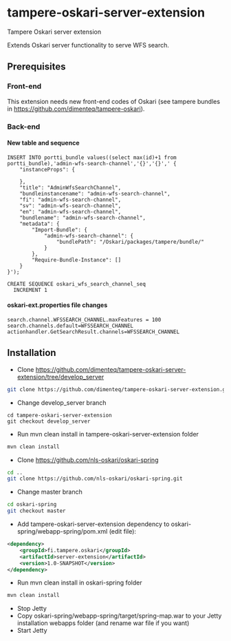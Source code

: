 # tampere-oskari-server-extension

Tampere Oskari server extension

Extends Oskari server functionality to serve WFS search.

## Prerequisites

### Front-end

This extension needs new front-end codes of Oskari (see tampere bundles in https://github.com/dimenteq/tampere-oskari).

### Back-end

#### New table and sequence
```PLpgSQL
INSERT INTO portti_bundle values((select max(id)+1 from portti_bundle),'admin-wfs-search-channel','{}','{}',' {
	"instanceProps": {
		
	},
	"title": "AdminWfsSearchChannel",
	"bundleinstancename": "admin-wfs-search-channel",
	"fi": "admin-wfs-search-channel",
	"sv": "admin-wfs-search-channel",
	"en": "admin-wfs-search-channel",
	"bundlename": "admin-wfs-search-channel",
	"metadata": {
		"Import-Bundle": {
			"admin-wfs-search-channel": {
				"bundlePath": "/Oskari/packages/tampere/bundle/"
			}
		},
		"Require-Bundle-Instance": []
	}
}');

CREATE SEQUENCE oskari_wfs_search_channel_seq
  INCREMENT 1
```

#### oskari-ext.properties file changes

```Shell
search.channel.WFSSEARCH_CHANNEL.maxFeatures = 100
search.channels.default=WFSSEARCH_CHANNEL
actionhandler.GetSearchResult.channels=WFSSEARCH_CHANNEL
```


## Installation

* Clone https://github.com/dimenteq/tampere-oskari-server-extension/tree/develop_server
```Bash
git clone https://github.com/dimenteq/tampere-oskari-server-extension.git
```
* Change develop_server branch
```
cd tampere-oskari-server-extension
git checkout develop_server
```
* Run mvn clean install in tampere-oskari-server-extension folder
```Bash
mvn clean install
```
* Clone https://github.com/nls-oskari/oskari-spring
```Bash
cd ..
git clone https://github.com/nls-oskari/oskari-spring.git
```
* Change master branch
```Bash
cd oskari-spring
git checkout master
```
* Add tampere-oskari-server-extension dependency to oskari-spring/webapp-spring/pom.xml (edit file): 
```Xml
<dependency>
    <groupId>fi.tampere.oskari</groupId>
    <artifactId>server-extension</artifactId>
    <version>1.0-SNAPSHOT</version>
</dependency>
```
* Run mvn clean install in oskari-spring folder
```Bash
mvn clean install
```
* Stop Jetty
* Copy oskari-spring/webapp-spring/target/spring-map.war to your Jetty installation webapps folder (and rename war file if you want)
* Start Jetty
